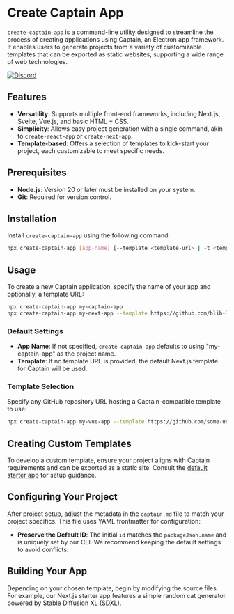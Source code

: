 # Create Captain App

`create-captain-app` is a command-line utility designed to streamline the process of creating applications using Captain, an Electron app framework. It enables users to generate projects from a variety of customizable templates that can be exported as static websites, supporting a wide range of web technologies.

[![Discord](https://img.shields.io/discord/1091306623819059300?color=7289da&label=Discord&logo=discord&logoColor=fff&style=for-the-badge)](https://discord.com/invite/m3TBB9XEkb)

## Features

- **Versatility**: Supports multiple front-end frameworks, including Next.js, Svelte, Vue.js, and basic HTML + CSS.
- **Simplicity**: Allows easy project generation with a single command, akin to `create-react-app` or `create-next-app`.
- **Template-based**: Offers a selection of templates to kick-start your project, each customizable to meet specific needs.

## Prerequisites

- **Node.js**: Version 20 or later must be installed on your system.
- **Git**: Required for version control.

## Installation

Install `create-captain-app` using the following command:

```bash
npx create-captain-app [app-name] [--template <template-url> | -t <template-url>]
```

## Usage

To create a new Captain application, specify the name of your app and optionally, a template URL:

```bash
npx create-captain-app my-captain-app
npx create-captain-app my-next-app --template https://github.com/blib-la/captain-next-app-example
```

### Default Settings

- **App Name**: If not specified, `create-captain-app` defaults to using "my-captain-app" as the project name.
- **Template**: If no template URL is provided, the default Next.js template for Captain will be used.

### Template Selection

Specify any GitHub repository URL hosting a Captain-compatible template to use:

```bash
npx create-captain-app my-vue-app --template https://github.com/some-user/some-captain-vue-template
```

## Creating Custom Templates

To develop a custom template, ensure your project aligns with Captain requirements and can be exported as a static site. Consult the [default starter app](https://github.com/blib-la/captain-starter-app) for setup guidance.

## Configuring Your Project

After project setup, adjust the metadata in the `captain.md` file to match your project specifics. This file uses YAML frontmatter for configuration:

- **Preserve the Default ID**: The initial `id` matches the `packageJson.name` and is uniquely set by our CLI. We recommend keeping the default settings to avoid conflicts.

## Building Your App

Depending on your chosen template, begin by modifying the source files. For example, our Next.js starter app features a simple random cat generator powered by Stable Diffusion XL (SDXL).

